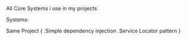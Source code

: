  All Core Systems i use in my projects

Systems:

Same Project
{
 .Simple dependency injection
 .Service Locator pattern
}